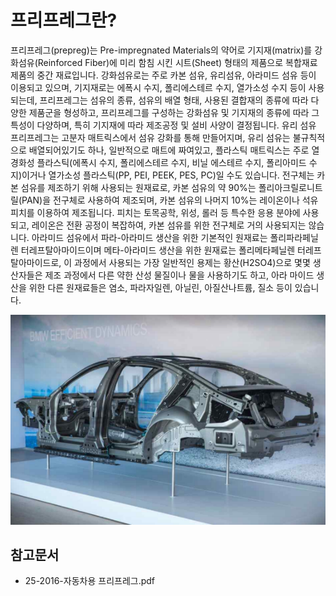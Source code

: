 # 프리프레그란?

프리프레그(prepreg)는 Pre-impregnated Materials의 약어로 기지재(matrix)를 강화섬유(Reinforced Fiber)에 미리 함침 시킨 시트(Sheet) 형태의 제품으로 복합재료 제품의 중간 재료입니다. 
강화섬유로는 주로 카본 섬유, 유리섬유, 아라미드 섬유 등이 이용되고 있으며, 기지재로는 에폭시 수지, 폴리에스테르 수지, 열가소성 수지 등이 사용되는데, 프리프레그는 섬유의 종류, 섬유의 배열 형태, 사용된 결합재의 종류에 따라 다양한 제품군을 형성하고, 프리프레그를 구성하는 강화섬유 및 기지재의 종류에 따라 그 특성이 다양하며, 특히 기지재에 따라 제조공정 및 설비 사양이 결정됩니다.
유리 섬유 프리프레그는 고분자 매트릭스에서 섬유 강화를 통해 만들어지며, 유리 섬유는 불규칙적으로 배열되어있기도 하나, 일반적으로 매트에 짜여있고, 플라스틱 매트릭스는 주로 열경화성 플라스틱(에폭시 수지, 폴리에스테르 수지, 비닐 에스테르 수지, 폴리아미드 수지)이거나 열가소성 플라스틱(PP, PEI, PEEK, PES, PC)일 수도 있습니다.
전구체는 카본 섬유를 제조하기 위해 사용되는 원재료로, 카본 섬유의 약 90%는 폴리아크릴로니트릴(PAN)을 전구체로 사용하여 제조되며, 카본 섬유의 나머지 10%는 레이온이나 석유 피치를 이용하여 제조됩니다. 
피치는 토목공학, 위성, 롤러 등 특수한 응용 분야에 사용되고, 레이온은 전환 공정이 복잡하여, 카본 섬유를 위한 전구체로 거의 사용되지는 않습니다. 
아라미드 섬유에서 파라-아라미드 생산을 위한 기본적인 원재료는 폴리파라페닐렌 터레프탈아마이드이며 메타-아라미드 생산을 위한 원재료는 폴리메타페닐렌 터레프탈아마이드로, 이 과정에서 사용되는 가장 일반적인 용제는 황산(H2SO4)으로 몇몇 생산자들은 제조 과정에서 다른 약한 산성 물질이나 물을 사용하기도 하고, 아라 마이드 생산을 위한 다른 원재료들은 염소, 파라자일렌, 아닐린, 아질산나트륨, 질소 등이 있습니다.

![](./images/프리프레그_Q1_1_1.PNG)

## 참고문서
- 25-2016-자동차용 프리프레그.pdf